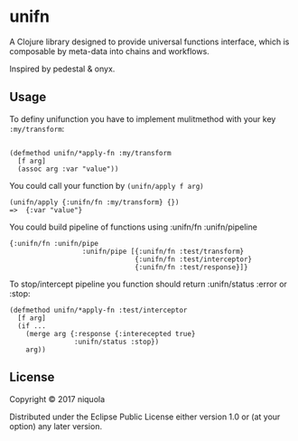 # unifn

A Clojure library designed to provide universal 
functions interface, which is composable by meta-data
into chains and workflows. 

Inspired by pedestal & onyx.

## Usage

To definy unifunction you have to
implement mulitmethod with your key `:my/transform`:

```

(defmethod unifn/*apply-fn :my/transform
  [f arg]
  (assoc arg :var "value"))
```


You could call your function by `(unifn/apply f arg)`


```
(unifn/apply {:unifn/fn :my/transform} {}) 
=>  {:var "value"}

```

You could build pipeline of functions using :unifn/fn :unifn/pipeline


```
{:unifn/fn :unifn/pipe
                  :unifn/pipe [{:unifn/fn :test/transform}
                               {:unifn/fn :test/interceptor}
                               {:unifn/fn :test/response}]}
```


To stop/intercept pipeline you function should return :unifn/status :error or :stop:


```
(defmethod unifn/*apply-fn :test/interceptor
  [f arg]
  (if ...
    (merge arg {:response {:interecepted true}
                :unifn/status :stop})
    arg))
```

## License

Copyright © 2017 niquola

Distributed under the Eclipse Public License either version 1.0 or (at
your option) any later version.
